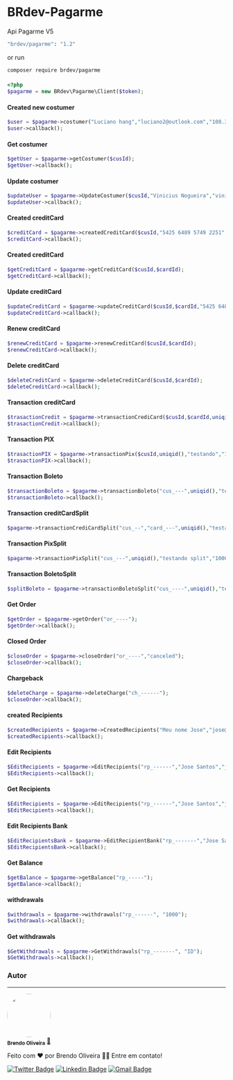 # BRdev-Pagarme
Api Pagarme V5

```bash
"brdev/pagarme": "1.2"
```

or run

```bash
composer require brdev/pagarme
```

#### 
```php
<?php
$pagarme = new BRdev\Pagarme\Client($token);

```

#### Created new costumer
```php
$user = $pagarme->costumer("Luciano hang","luciano2@outlook.com","108.383.820-29","CPF","15981070774");
$user->callback();
```

#### Get costumer
```php
$getUser = $pagarme->getCostumer($cusId);
$getUser->callback();
```

#### Update costumer
```php
$updateUser = $pagarme->UpdateCostumer($cusId,"Vinicius Nogueira","vinicius1@outlook.com","108.383.820-29","CPF","15981070774");
$updateUser->callback();
```

#### Created creditCard
```php
$creditCard = $pagarme->createdCreditCard($cusId,"5425 6489 5749 2251","Vinicius Nogueira","01/2024","123","18220-000","SP","itapetininga","Rua dos Bobos");
$creditCard->callback();
```

#### Created creditCard
```php
$getCreditCard = $pagarme->getCreditCard($cusId,$cardId);
$getCreditCard->callback();
```

#### Update creditCard
```php
$updateCreditCard = $pagarme->updateCreditCard($cusId,$cardId,"5425 6489 5749 2251","Vinicius Nogueira","01/2024","123","18220-200","SP","itapetininga","Rua dos Bobos");
$updateCreditCard->callback();
```

#### Renew creditCard
```php
$renewCreditCard = $pagarme->renewCreditCard($cusId,$cardId);
$renewCreditCard->callback();
```

#### Delete creditCard
```php
$deleteCreditCard = $pagarme->deleteCreditCard($cusId,$cardId);
$deleteCreditCard->callback();
```

#### Transaction creditCard
```php
$trasactionCredit = $pagarme->transactionCrediCard($cusId,$cardId,uniqid(),"test","10000","1",8);
$trasactionCredit->callback();
```

#### Transaction PIX
```php
$trasactionPIX = $pagarme->transactionPix($cusId,uniqid(),"testando","10000","1","800");
$trasactionPIX->callback();
```
#### Transaction Boleto
```php
$transactionBoleto = $pagarme->transactionBoleto("cus_---",uniqid(),"testando a api","1000","1");
$transactionBoleto->callback();
```

#### Transaction creditCardSplit
```php
$pagarme->transactionCrediCardSplit("cus_--","card_---",uniqid(),"testando split","1000","1","2","rp_---","5","rp_-----","95");
```

#### Transaction PixSplit
```php
$pagarme->transactionPixSplit("cus_---",uniqid(),"testando split","1000","1","800","rp_---","2","rp_---","98");
```

#### Transaction BoletoSplit
```php
$splitBoleto = $pagarme->transactionBoletoSplit("cus_----",uniqid(),"testando split","1000","1","rp_-----","2","rp_-----","100");
```

#### Get Order
```php
$getOrder = $pagarme->getOrder("or_----");
$getOrder->callback();
```

#### Closed Order
```php
$closeOrder = $pagarme->closeOrder("or_----","canceled");
$closeOrder->callback();
```

#### Chargeback
```php
$deleteCharge = $pagarme->deleteCharge("ch_------");
$closeOrder->callback();
```

#### created Recipients
```php
$createdRecipients = $pagarme->CreatedRecipients("Meu nome Jose","jose@hotmail.com","108.383.820-29","123","0001","12345","1");
$createdRecipients->callback();
```

#### Edit Recipients
```php
$EditRecipients = $pagarme->EditRecipients("rp_------","Jose Santos","jose@hotmail.com");
$EditRecipients->callback();
```

#### Get Recipients
```php
$EditRecipients = $pagarme->EditRecipients("rp_------","Jose Santos","jose@hotmail.com");
$EditRecipients->callback();
```

#### Edit Recipients Bank
```php
$EditRecipientsBank = $pagarme->EditRecipientBank("rp_-------","Jose Santos","108.383.820-29","260","0002","12345","1");
$EditRecipientsBank->callback();
```

#### Get Balance
```php
$getBalance = $pagarme->getBalance("rp_-----");
$getBalance->callback();
```

#### withdrawals
```php
$withdrawals = $pagarme->withdrawals("rp_------", "1000");
$withdrawals->callback();
```

#### Get withdrawals
```php
$GetWithdrawals = $pagarme->GetWithdrawals("rp_-------", "ID");
$GetWithdrawals->callback();
```

### Autor
---

<a href="https://github.com/brendooliveira">
 <img style="border-radius: 50%;" src="https://avatars.githubusercontent.com/u/98026621?v=4" width="100px;" alt=""/>
 <br />
 <sub><b>Brendo Oliveira</b></sub></a> <a href="https://github.com/brendooliveira" title="GitHub">🚀</a>


Feito com ❤️ por Brendo Oliveira 👋🏽 Entre em contato!

[![Twitter Badge](https://img.shields.io/badge/-@tgmarinho-1ca0f1?style=flat-square&labelColor=1ca0f1&logo=twitter&logoColor=white&link=https://twitter.com/tgmarinho)](https://twitter.com/tgmarinho) [![Linkedin Badge](https://img.shields.io/badge/-Thiago-blue?style=flat-square&logo=Linkedin&logoColor=white&link=https://www.linkedin.com/in/tgmarinho/)](https://www.linkedin.com/in/tgmarinho/) 
[![Gmail Badge](https://img.shields.io/badge/-tgmarinho@gmail.com-c14438?style=flat-square&logo=Gmail&logoColor=white&link=mailto:tgmarinho@gmail.com)](mailto:tgmarinho@gmail.com)
